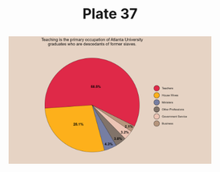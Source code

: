 <h1 align="center">

Plate 37

</h1>

<p align="center">

<img src="/2024/2024-04-02/2024-04-02_plate_37.png" width="80%"/>

</p>
